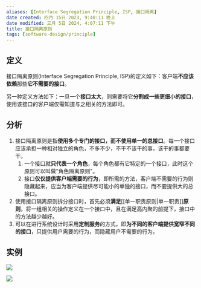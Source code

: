 ```yaml
---
aliases: [Interface Segregation Principle, ISP, 接口隔离]
date created: 四月 15日 2023, 9:40:11 晚上
date modified: 三月 5日 2024, 4:07:11 下午
title: 接口隔离原则
tags: [software-design/principle]
---
```


## 定义

接口隔离原则(Interface Segregation Principle, ISP)的定义如下：客户端**不应该依赖**那些**它不需要的接口**。

另一种定义方法如下：一旦一个**接口太大**，则需要将它**分割成一些更细小的接口**，使用该接口的客户端仅需知道与之相关的方法即可。

## 分析

1.  接口隔离原则是指**使用多个专门的接口，而不使用单一的总接口**。每一个接口应该承担一种相对独立的角色，不多不少，不干不该干的事，该干的事都要干。
	1.  一个接口就**只代表一个角色**，每个角色都有它特定的一个接口，此时这个原则可以叫做"角色隔离原则"。
	2.  接口**仅仅提供客户端需要的行为**，即所需的方法，客户端不需要的行为则隐藏起来，应当为客户端提供尽可能小的单独的接口，而不要提供大的总接口。
2.  使用接口隔离原则拆分接口时，首先必须**满足**[[单一职责原则|单一职责]]**原则**，将一组相关的操作定义在一个接口中，且在满足高内聚的前提下，接口中的方法越少越好。
3.  可以在进行系统设计时采用**定制服务**的方式，即**为不同的客户端提供宽窄不同的接口**，只提供用户需要的行为，而隐藏用户不需要的行为。

## 实例

![](https://spricoder.oss-cn-shanghai.aliyuncs.com/2021-Software-System-Design/img/lec01/13.png)

![](https://spricoder.oss-cn-shanghai.aliyuncs.com/2021-Software-System-Design/img/lec01/14.png)

